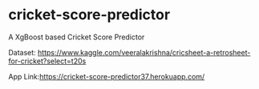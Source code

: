 # cricket-score-predictor
A XgBoost based Cricket Score Predictor

Dataset: https://www.kaggle.com/veeralakrishna/cricsheet-a-retrosheet-for-cricket?select=t20s

App Link:https://cricket-score-predictor37.herokuapp.com/
